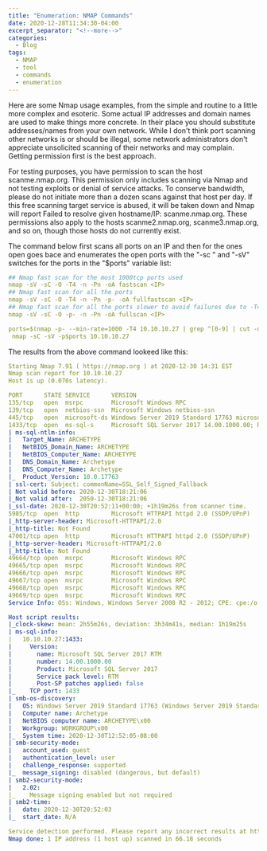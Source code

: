```yaml
---
title: "Enumeration: NMAP Commands"
date: 2020-12-28T11:34:30-04:00
excerpt_separator: "<!--more-->"
categories:
  - Blog
tags:
  - NMAP
  - tool
  - commands
  - enumeration
---
```


Here are some Nmap usage examples, from the simple and routine to a little more complex and esoteric. Some actual IP addresses and domain names are used to make things more concrete. In their place you should substitute addresses/names from your own network. While I don't think port scanning other networks is or should be illegal, some network administrators don't appreciate unsolicited scanning of their networks and may complain. Getting permission first is the best approach.

For testing purposes, you have permission to scan the host scanme.nmap.org. This permission only includes scanning via Nmap and not testing exploits or denial of service attacks. To conserve bandwidth, please do not initiate more than a dozen scans against that host per day. If this free scanning target service is abused, it will be taken down and Nmap will report Failed to resolve given hostname/IP: scanme.nmap.org. These permissions also apply to the hosts scanme2.nmap.org, scanme3.nmap.org, and so on, though those hosts do not currently exist.

<!--more-->

The command below first scans all ports on an IP and then for the ones open goes bace and enumerates the open ports with the "-sc " and "-sV" switches for the ports in the "$ports" variable list:

```yaml
## Nmap fast scan for the most 1000tcp ports used
nmap -sV -sC -O -T4 -n -Pn -oA fastscan <IP> 
## Nmap fast scan for all the ports
nmap -sV -sC -O -T4 -n -Pn -p- -oA fullfastscan <IP> 
## Nmap fast scan for all the ports slower to avoid failures due to -T4
nmap -sV -sC -O -p- -n -Pn -oA fullscan <IP>

ports=$(nmap -p- --min-rate=1000 -T4 10.10.10.27 | grep ^[0-9] | cut -d '/' -f 1 | tr '\n' ',' | sed s/,$//)
 nmap -sC -sV -p$ports 10.10.10.27 
```

The results from the above command lookeed like this:

```yaml
Starting Nmap 7.91 ( https://nmap.org ) at 2020-12-30 14:31 EST
Nmap scan report for 10.10.10.27
Host is up (0.070s latency).

PORT      STATE SERVICE      VERSION
135/tcp   open  msrpc        Microsoft Windows RPC
139/tcp   open  netbios-ssn  Microsoft Windows netbios-ssn
445/tcp   open  microsoft-ds Windows Server 2019 Standard 17763 microsoft-ds
1433/tcp  open  ms-sql-s     Microsoft SQL Server 2017 14.00.1000.00; RTM
| ms-sql-ntlm-info: 
|   Target_Name: ARCHETYPE
|   NetBIOS_Domain_Name: ARCHETYPE
|   NetBIOS_Computer_Name: ARCHETYPE
|   DNS_Domain_Name: Archetype
|   DNS_Computer_Name: Archetype
|_  Product_Version: 10.0.17763
| ssl-cert: Subject: commonName=SSL_Self_Signed_Fallback
| Not valid before: 2020-12-30T18:21:06
|_Not valid after:  2050-12-30T18:21:06
|_ssl-date: 2020-12-30T20:52:11+00:00; +1h19m26s from scanner time.
5985/tcp  open  http         Microsoft HTTPAPI httpd 2.0 (SSDP/UPnP)
|_http-server-header: Microsoft-HTTPAPI/2.0
|_http-title: Not Found
47001/tcp open  http         Microsoft HTTPAPI httpd 2.0 (SSDP/UPnP)
|_http-server-header: Microsoft-HTTPAPI/2.0
|_http-title: Not Found
49664/tcp open  msrpc        Microsoft Windows RPC
49665/tcp open  msrpc        Microsoft Windows RPC
49666/tcp open  msrpc        Microsoft Windows RPC
49667/tcp open  msrpc        Microsoft Windows RPC
49668/tcp open  msrpc        Microsoft Windows RPC
49669/tcp open  msrpc        Microsoft Windows RPC
Service Info: OSs: Windows, Windows Server 2008 R2 - 2012; CPE: cpe:/o:microsoft:windows

Host script results:
|_clock-skew: mean: 2h55m26s, deviation: 3h34m41s, median: 1h19m25s
| ms-sql-info: 
|   10.10.10.27:1433: 
|     Version: 
|       name: Microsoft SQL Server 2017 RTM
|       number: 14.00.1000.00
|       Product: Microsoft SQL Server 2017
|       Service pack level: RTM
|       Post-SP patches applied: false
|_    TCP port: 1433
| smb-os-discovery: 
|   OS: Windows Server 2019 Standard 17763 (Windows Server 2019 Standard 6.3)
|   Computer name: Archetype
|   NetBIOS computer name: ARCHETYPE\x00
|   Workgroup: WORKGROUP\x00
|_  System time: 2020-12-30T12:52:05-08:00
| smb-security-mode: 
|   account_used: guest
|   authentication_level: user
|   challenge_response: supported
|_  message_signing: disabled (dangerous, but default)
| smb2-security-mode: 
|   2.02: 
|_    Message signing enabled but not required
| smb2-time: 
|   date: 2020-12-30T20:52:03
|_  start_date: N/A

Service detection performed. Please report any incorrect results at https://nmap.org/submit/ .
Nmap done: 1 IP address (1 host up) scanned in 66.18 seconds
```
